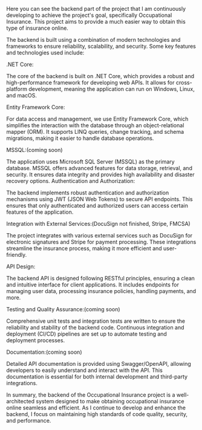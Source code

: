 Here you can see the backend part of the project that I am continuously developing to achieve the project's goal, specifically Occupational Insurance. This project aims to provide a much easier way to obtain this type of insurance online.

The backend is built using a combination of modern technologies and frameworks to ensure reliability, scalability, and security. Some key features and technologies used include:

.NET Core:

The core of the backend is built on .NET Core, which provides a robust and high-performance framework for developing web APIs.
It allows for cross-platform development, meaning the application can run on Windows, Linux, and macOS.

Entity Framework Core:

For data access and management, we use Entity Framework Core, which simplifies the interaction with the database through an object-relational mapper (ORM).
It supports LINQ queries, change tracking, and schema migrations, making it easier to handle database operations.

MSSQL:(coming soon)

The application uses Microsoft SQL Server (MSSQL) as the primary database. MSSQL offers advanced features for data storage, retrieval, and security.
It ensures data integrity and provides high availability and disaster recovery options.
Authentication and Authorization:

The backend implements robust authentication and authorization mechanisms using JWT (JSON Web Tokens) to secure API endpoints.
This ensures that only authenticated and authorized users can access certain features of the application.

Integration with External Services:(DocuSign not finished, Stripe, FMCSA)

The project integrates with various external services such as DocuSign for electronic signatures and Stripe for payment processing.
These integrations streamline the insurance process, making it more efficient and user-friendly.

API Design:

The backend API is designed following RESTful principles, ensuring a clean and intuitive interface for client applications.
It includes endpoints for managing user data, processing insurance policies, handling payments, and more.

Testing and Quality Assurance:(coming soon)

Comprehensive unit tests and integration tests are written to ensure the reliability and stability of the backend code.
Continuous integration and deployment (CI/CD) pipelines are set up to automate testing and deployment processes.

Documentation:(coming soon)

Detailed API documentation is provided using Swagger/OpenAPI, allowing developers to easily understand and interact with the API.
This documentation is essential for both internal development and third-party integrations.

In summary, the backend of the Occupational Insurance project is a well-architected system designed to make obtaining occupational insurance online seamless and efficient. As I continue to develop and enhance the backend, I focus on maintaining high standards of code quality, security, and performance.
